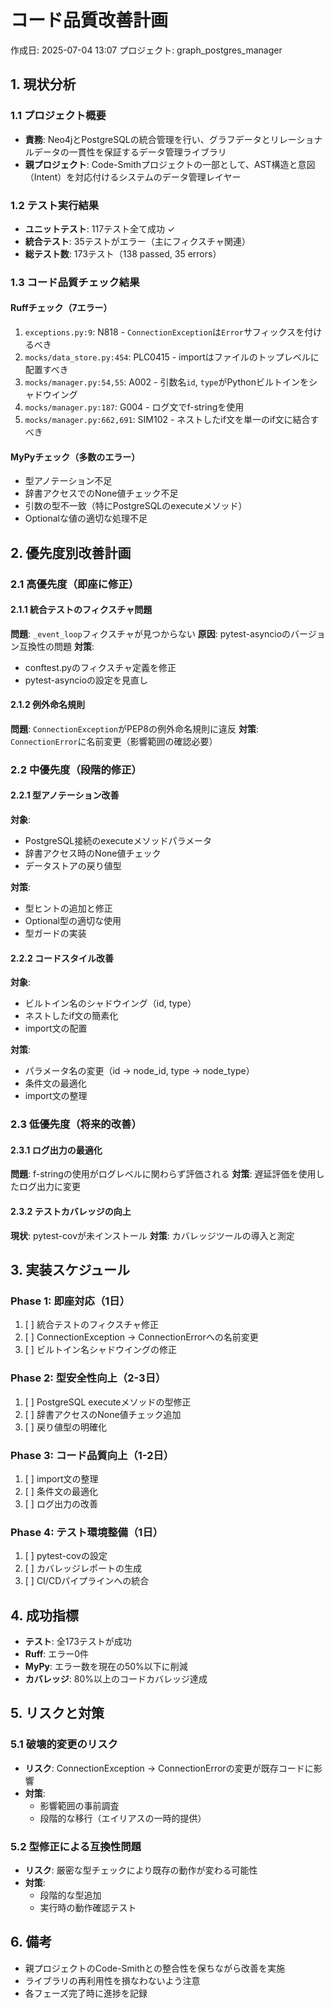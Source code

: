 # コード品質改善計画

作成日: 2025-07-04 13:07
プロジェクト: graph_postgres_manager

## 1. 現状分析

### 1.1 プロジェクト概要
- **責務**: Neo4jとPostgreSQLの統合管理を行い、グラフデータとリレーショナルデータの一貫性を保証するデータ管理ライブラリ
- **親プロジェクト**: Code-Smithプロジェクトの一部として、AST構造と意図（Intent）を対応付けるシステムのデータ管理レイヤー

### 1.2 テスト実行結果
- **ユニットテスト**: 117テスト全て成功 ✓
- **統合テスト**: 35テストがエラー（主にフィクスチャ関連）
- **総テスト数**: 173テスト（138 passed, 35 errors）

### 1.3 コード品質チェック結果

#### Ruffチェック（7エラー）
1. `exceptions.py:9`: N818 - `ConnectionException`は`Error`サフィックスを付けるべき
2. `mocks/data_store.py:454`: PLC0415 - importはファイルのトップレベルに配置すべき
3. `mocks/manager.py:54,55`: A002 - 引数名`id`, `type`がPythonビルトインをシャドウイング
4. `mocks/manager.py:187`: G004 - ログ文でf-stringを使用
5. `mocks/manager.py:662,691`: SIM102 - ネストしたif文を単一のif文に結合すべき

#### MyPyチェック（多数のエラー）
- 型アノテーション不足
- 辞書アクセスでのNone値チェック不足
- 引数の型不一致（特にPostgreSQLのexecuteメソッド）
- Optionalな値の適切な処理不足

## 2. 優先度別改善計画

### 2.1 高優先度（即座に修正）

#### 2.1.1 統合テストのフィクスチャ問題
**問題**: `_event_loop`フィクスチャが見つからない
**原因**: pytest-asyncioのバージョン互換性の問題
**対策**:
- conftest.pyのフィクスチャ定義を修正
- pytest-asyncioの設定を見直し

#### 2.1.2 例外命名規則
**問題**: `ConnectionException`がPEP8の例外命名規則に違反
**対策**: `ConnectionError`に名前変更（影響範囲の確認必要）

### 2.2 中優先度（段階的修正）

#### 2.2.1 型アノテーション改善
**対象**:
- PostgreSQL接続のexecuteメソッドパラメータ
- 辞書アクセス時のNone値チェック
- データストアの戻り値型

**対策**:
- 型ヒントの追加と修正
- Optional型の適切な使用
- 型ガードの実装

#### 2.2.2 コードスタイル改善
**対象**:
- ビルトイン名のシャドウイング（id, type）
- ネストしたif文の簡素化
- import文の配置

**対策**:
- パラメータ名の変更（id → node_id, type → node_type）
- 条件文の最適化
- import文の整理

### 2.3 低優先度（将来的改善）

#### 2.3.1 ログ出力の最適化
**問題**: f-stringの使用がログレベルに関わらず評価される
**対策**: 遅延評価を使用したログ出力に変更

#### 2.3.2 テストカバレッジの向上
**現状**: pytest-covが未インストール
**対策**: カバレッジツールの導入と測定

## 3. 実装スケジュール

### Phase 1: 即座対応（1日）
1. [ ] 統合テストのフィクスチャ修正
2. [ ] ConnectionException → ConnectionErrorへの名前変更
3. [ ] ビルトイン名シャドウイングの修正

### Phase 2: 型安全性向上（2-3日）
1. [ ] PostgreSQL executeメソッドの型修正
2. [ ] 辞書アクセスのNone値チェック追加
3. [ ] 戻り値型の明確化

### Phase 3: コード品質向上（1-2日）
1. [ ] import文の整理
2. [ ] 条件文の最適化
3. [ ] ログ出力の改善

### Phase 4: テスト環境整備（1日）
1. [ ] pytest-covの設定
2. [ ] カバレッジレポートの生成
3. [ ] CI/CDパイプラインへの統合

## 4. 成功指標

- **テスト**: 全173テストが成功
- **Ruff**: エラー0件
- **MyPy**: エラー数を現在の50%以下に削減
- **カバレッジ**: 80%以上のコードカバレッジ達成

## 5. リスクと対策

### 5.1 破壊的変更のリスク
- **リスク**: ConnectionException → ConnectionErrorの変更が既存コードに影響
- **対策**: 
  - 影響範囲の事前調査
  - 段階的な移行（エイリアスの一時的提供）

### 5.2 型修正による互換性問題
- **リスク**: 厳密な型チェックにより既存の動作が変わる可能性
- **対策**:
  - 段階的な型追加
  - 実行時の動作確認テスト

## 6. 備考

- 親プロジェクトのCode-Smithとの整合性を保ちながら改善を実施
- ライブラリの再利用性を損なわないよう注意
- 各フェーズ完了時に進捗を記録